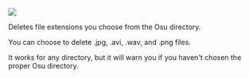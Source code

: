 ![](https://i.imgur.com/ejOrrWd.png)

Deletes file extensions you choose from the Osu directory.

You can choose to delete .jpg, .avi, .wav, and .png files. 

It works for any directory, but it will warn you if you haven't chosen the proper Osu directory.
